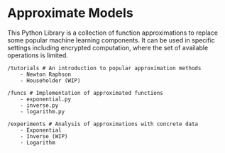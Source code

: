 # Approximate Models

This Python Library is a collection of function approximations to replace some popular machine learning components. It can be used in specific settings including encrypted computation, where the set of available operations is limited.

```
/tutorials # An introduction to popular approximation methods
    - Newton Raphson
    - Householder (WIP)
    
/funcs # Implementation of approximated functions
    - exponential.py
    - inverse.py
    - logarithm.py
    
/experiments # Analysis of approximations with concrete data
    - Exponential
    - Inverse (WIP)
    - Logarithm
```
